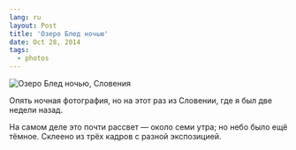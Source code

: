 ```yaml
---
lang: ru
layout: Post
title: 'Озеро Блед ночью'
date: Oct 28, 2014
tags:
  - photos
---
```


![Озеро Блед ночью, Словения](photo://2014-10-13_3483_Artem_Sapegin)

Опять ночная фотография, но на этот раз из Словении, где я был две недели назад.

На самом деле это почти рассвет — около семи утра; но небо было ещё тёмное. Склеено из трёх кадров с разной экспозицией.
